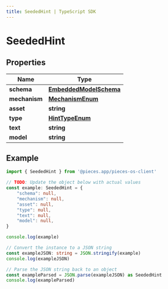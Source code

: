 ```yaml
---
title: SeededHint | TypeScript SDK
---
```



# SeededHint


## Properties

Name | Type
------------ | -------------
**schema** | [**EmbeddedModelSchema**](EmbeddedModelSchema)
**mechanism** | [**MechanismEnum**](MechanismEnum)
**asset** | **string**
**type** | [**HintTypeEnum**](HintTypeEnum)
**text** | **string**
**model** | **string**

## Example

```typescript
import { SeededHint } from '@pieces.app/pieces-os-client'

// TODO: Update the object below with actual values
const example: SeededHint = {
    "schema": null,
    "mechanism": null,
    "asset": null,
    "type": null,
    "text": null,
    "model": null,
}

console.log(example)

// Convert the instance to a JSON string
const exampleJSON: string = JSON.stringify(example)
console.log(exampleJSON)

// Parse the JSON string back to an object
const exampleParsed = JSON.parse(exampleJSON) as SeededHint
console.log(exampleParsed)
```



